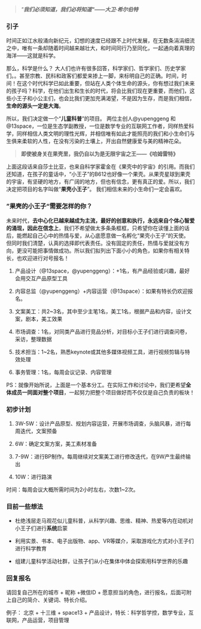 >_"**我们必须知道，我们必将知道"——大卫·希尔伯特**_

### 引子

时间正如江水般涌向新纪元，幻想的速度已经跟不上时代发展，在无数条涓涓细流之中，唯有一条却随着时间越来越壮大，和时间同行乃至同化，一起通向着真理的海洋——这就是科学。

那么，科学是什么？
大人们也许有很多回答，科学家们、哲学家们、历史学家们。。甚至宗教、民科和政客们都爱来掺上一脚，来标明自己的正确。时间，时间！在这个时代科学已如此重要，但站在人类个体生命的源头，你有想过我们未来的孩子吗？科学，在他们出生和生长的时代，将会比我们现在更重要，而他们，这些小王子和小公主们，也会比我们更加充满渴望，不是因为生存，而是我们相信，**生命的源头一定是大海**。

 所以，我们决定做一个“**儿童科普**”的项目。
两位主创人@yupenggeng 和@13space，一位是生态学副教授，一位是数学专业的互联网工作者，同样热爱科学，同样相信人类文明的理性光辉，并相信唯有如此才能照亮的我们和小生命们与生俱来柔软的人性，在没有污染的土壤上，开出自然健康爱与美的精神花朵。

>**即使被身关在果壳里，我仍自以为是无限宇宙之王——《哈姆雷特》**

上面这段话来自莎士比亚，也来自科学家霍金在《果壳中的宇宙》的引用。而我们还知道，在孩子的童话中，“小王子”的B612也好像一个果壳。从果壳星球到果壳的宇宙，有坚硬的地方，有广阔的地方，但也有信念，更有真正的爱。所以，我们决定把项目的名字叫做“**果壳小王子**”。
我们相信未来的小生命们一定会喜欢。


### ”果壳的小王子“需要怎样的你？
未来时代，**去中心化已越来越成为主流，最好的创意和执行，永远来自个体心智爱的涌现，因此在信念上**，我们不希望做太多条条框框，只希望你在读懂上面的话后，能燃起自己心中的热情与爱，从心底愿意做一名孵化“果壳小王子”的天使。
但同时我们清楚，认真的选择即代表责任。没有固定的责任，热情与爱就没有方向，更没可能把事情做成功。所以我们拟列出下面小小的角色，如果你有相关特长，也欢迎进行对号报名！

1. 产品设计（@13space，@yupenggeng）：+1名，有产品经验或兴趣，最好会用交互产品原型工具

2. 内容总监（@yupenggeng）+内容运营（@13space）：如果有特长仍欢迎报名。

3. 文案美工：共2~3名，其中至少主笔1名，美工1名，根据产品和内容，设计文案，剧本，美工效果

4. 市场调查：1名，对同类产品进行竞品分析，对目标小王子们进行调查问卷，采访，整理数据

5. 技术担当：1~2名，熟悉keynote或其他多媒体视频工具，进行视频剪辑与特效处理

6. 事务管理：1名，每周会议记录、内容管理

PS：就像开始所说，上面是一个基本分工。在实际工作和讨论中，我们更希望**全体成员一同面对整个项目**，一起努力把整个项目做好而不仅仅是自己负责的板块！

### 初步计划

1. 3W-5W：设计产品原型、规划内容运营，开展市场调查，头脑风暴，进行每周迭代，文案预备

2. 6W：确定文案方案，美工素材准备

3. 7-9W：进行BP制作。每周继续对文案美工进行修改迭代，在9W产生最终输出

4. 10W：进行路演 


时间：每周会议大概所需时间为2小时左右，次数1~2次。

### 目前一些想法

- 杜绝浅层走马观花似儿童科普，从科学兴趣、思维、精神、热爱等内在动机对小王子们进行**系统**启蒙

- 利用实景、书本、电子出版物、app、VR等媒介，采取游戏化方式对小王子们进行科学教育

- 组建儿童科学活动社群，让孩子们从小在集体中体会探索用科学世界的乐趣

### 回复报名

请回复自己所在的城市 + 昵称 +微信ID +  愿意担当的角色，进行报名，后面可附上自己的简介、关键词、特长介绍。

例子：
北京 + 十三维 + space13 + 产品设计，特长：科学哲学控，数学专业，互联网，产品运营，项目管理
